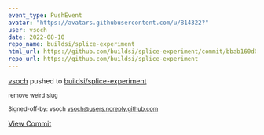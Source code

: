 ```yaml
---
event_type: PushEvent
avatar: "https://avatars.githubusercontent.com/u/814322?"
user: vsoch
date: 2022-08-10
repo_name: buildsi/splice-experiment
html_url: https://github.com/buildsi/splice-experiment/commit/bbab160d06cd85c3599a6309a0cfc28d8102f4f7
repo_url: https://github.com/buildsi/splice-experiment
---
```


<a href='https://github.com/vsoch' target='_blank'>vsoch</a> pushed to <a href='https://github.com/buildsi/splice-experiment' target='_blank'>buildsi/splice-experiment</a>

<small>remove weird slug

Signed-off-by: vsoch <vsoch@users.noreply.github.com></small>

<a href='https://github.com/buildsi/splice-experiment/commit/bbab160d06cd85c3599a6309a0cfc28d8102f4f7' target='_blank'>View Commit</a>